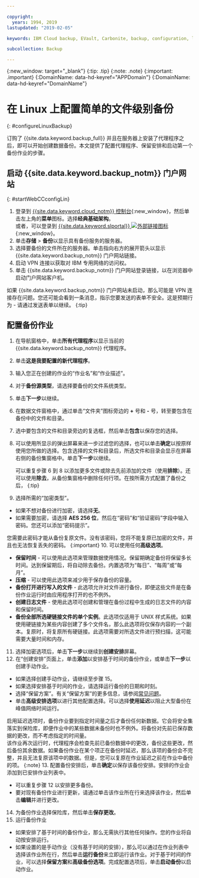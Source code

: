 ```yaml
---

copyright:
  years: 1994, 2019
lastupdated: "2019-02-05"

keywords: IBM Cloud backup, EVault, Carbonite, backup, configuration, linux

subcollection: Backup

---
```

{:new_window: target="_blank"}
{:tip: .tip}
{:note: .note}
{:important: .important}
{:DomainName: data-hd-keyref="APPDomain"}
{:DomainName: data-hd-keyref="DomainName"}

# 在 Linux 上配置简单的文件级别备份
{: #configureLinuxBackup}

订购了 {{site.data.keyword.backup_full}} 并且在服务器上安装了代理程序之后，即可以开始创建数据备份。本文提供了配置代理程序、保留安排和启动第一个备份作业的步骤。

## 启动 {{site.data.keyword.backup_notm}} 门户网站
{: #startWebCCconfigLin}

1. 登录到 [{{site.data.keyword.cloud_notm}} 控制台](https://{DomainName}/){:new_window}，然后单击左上角的**菜单**图标。选择**经典基础架构**。<br>
   或者，可以登录到 [{{site.data.keyword.slportal}} ![外部链接图标](../../icons/launch-glyph.svg "外部链接图标")](https://control.softlayer.com/){:new_window}。
2. 单击**存储** > **备份**以显示具有备份服务的服务器。
2. 选择要备份的文件所在的服务器。单击指向右方的展开箭头以显示 {{site.data.keyword.backup_notm}} 门户网站链接。
3. 启动 VPN 连接以获取对 IBM 专用网络的访问权。
4. 单击 {{site.data.keyword.backup_notm}} 门户网站登录链接，以在浏览器中启动门户网站客户机。<br/>

  如果 {{site.data.keyword.backup_notm}} 门户网站未启动，那么可能是 VPN 连接存在问题。您还可能会看到一条消息，指示您要发送的表单不安全。这是预期行为 - 请通过发送表单以继续。
  {:tip}

## 配置备份作业

1. 在导航窗格中，单击**所有代理程序**以显示当前的 {{site.data.keyword.backup_notm}} 代理程序。
2. 单击**这是我要配置的新代理程序**。
3. 输入您正在创建的作业的“作业名”和“作业描述”。
4. 对于**备份源类型**，请选择要备份的文件系统类型。
5. 单击**下一步**以继续。
6. 在数据文件窗格中，通过单击“文件夹”图标旁边的 **+** 号和 **-** 号，转至要包含在备份中的文件和目录。
7. 选中要包含的文件和目录旁边的复选框，然后单击**包含**以保存您的选择。
8. 可以使用所显示的弹出屏幕来进一步过滤您的选择，也可以单击**确定**以按原样使用您所做的选择。包含选择的文件和目录后，所选文件和目录会显示在屏幕右侧的备份集窗格中。单击**下一步**以继续。

   可以重复步骤 6 到 8 以添加更多文件或除去先前添加的文件（使用**排除**）。还可以使用**除去**，从备份集窗格中删除任何行项。在按所需方式配置了备份之后，
   {:tip}
9. 选择所需的“加密类型”。
  - 如果不想对备份进行加密，请选择**无**。
  - 如果需要加密，请选择 **AES 256 位**，然后在“密码”和“验证密码”字段中输入密码。您还可以添加“密码提示”。

您需要此密码才能从备份复原文件。没有该密码，您将不能复原已加密的文件，并且也无法恢复丢失的密码。
  {:important}
10. 可以使用任何**高级选项**。
  - **保留时间** - 可以使用此选项来管理数据使用情况。保留期确定备份将保留多长时间。达到保留期后，将自动除去备份。内置选项为“每日”、“每周”或“每月”。
  - **压缩** - 可以使用此选项来减少用于保存备份的容量。
  - **备份打开进行写入的文件** - 此选项允许对文件进行备份，即便这些文件是在备份作业运行时由应用程序打开的也不例外。
  - **创建日志文件** - 使用此选项可创建和管理在备份过程中生成的日志文件的内容和保留时间。
  - **备份全部所选硬链接文件的单个实例**。此选项仅适用于 UNIX 样式系统。如果使用硬链接为某些内容创建了多个文件名，那么此选项将仅保存内容的一个副本。复原时，将复原所有硬链接。此选项需要对所选文件进行预扫描，这可能需要大量时间和内存。
11. 选择加密选项后，单击**下一步**以继续到**创建安排**屏幕。
12. 在“创建安排”页面上，单击**添加**以安排基于时间的备份作业，或单击**下一步**以创建手动作业。
  - 如果选择创建手动作业，请继续至步骤 15。
  - 如果选择安排基于时间的作业，请选择运行备份的日期和时刻。
  - 选择“保留方案”。有关“保留方案”的更多信息，请参阅[常见问题](/docs/infrastructure/Backup?topic=Backup-faqs)。
  - 单击**高级安排选项**以进行其他配置选择。可以选择**使用延迟**以阻止大型备份在峰值网络时间运行。

启用延迟选项时，备份作业要到指定时间量之后才备份任何新数据。它会将安全集落实到保险库，即便作业中的某些数据未备份时也不例外。将备份对先前已保存数据的更改，而不考虑指定的时间量。<br/> 该作业再次运行时，代理程序会检查先前已备份数据中的更改，备份这些更改，然后备份其余数据。如果备份作业在某个项正在备份时延迟，那么该项的备份会不完整，并且无法复原该项中的数据。但是，您可以复原在作业延迟之前在作业中备份的项。
    {:note}
13. 配置备份安排后，单击**确定**以保存该备份安排。安排的作业会添加到已安排作业列表中。
  - 可以重复步骤 12 以安排更多备份。
  - 要对现有备份作业进行更新，请通过单击该作业所在行来选择该作业，然后单击**编辑**并进行更改。
14. 为备份作业选择保险库，然后单击**保存更改**。
15. 运行备份作业
  - 如果安排了基于时间的备份作业，那么无需执行其他任何操作。您的作业将自动按安排运行。
  - 如果设置的是手动作业（没有基于时间的安排），那么可以通过在作业列表中选择该作业所在行，然后单击**运行备份**来立即运行该作业。对于基于时间的作业，可以选择**保留方案**和**高级备份选项**。完成配置选项后，单击**启动备份**以启动作业。
